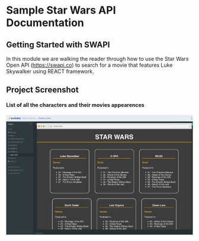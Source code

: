 # Sample Star Wars API Documentation

## Getting Started with SWAPI

In this module we are walking the reader through how to use the Star Wars Open API (https://swapi.co) to search for a movie that features Luke Skywalker using REACT framework.

## Project Screenshot

#### List of all the characters and their movies appearences

!["final_result"](https://github.com/ChaiUrs/StarWars/blob/master/ProjectScreenshot/Screen%20Shot%202019-11-14%20at%2011.15.07%20AM.png)
